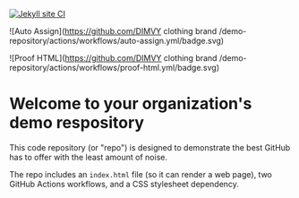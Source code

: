 [![Jekyll site CI](https://github.com/Dimvy-Clothing-brand/demo-repository/actions/workflows/jekyll-docker.yml/badge.svg?branch=main)](https://github.com/Dimvy-Clothing-brand/demo-repository/actions/workflows/jekyll-docker.yml)


![Auto Assign](https://github.com/DIMVY clothing brand /demo-repository/actions/workflows/auto-assign.yml/badge.svg)

![Proof HTML](https://github.com/DIMVY clothing brand /demo-repository/actions/workflows/proof-html.yml/badge.svg)

# Welcome to your organization's demo respository
This code repository (or "repo") is designed to demonstrate the best GitHub has to offer with the least amount of noise.

The repo includes an `index.html` file (so it can render a web page), two GitHub Actions workflows, and a CSS stylesheet dependency.
